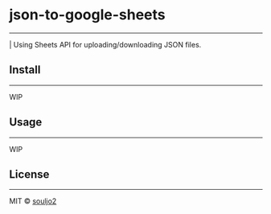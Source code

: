 # json-to-google-sheets
---
| Using Sheets API for uploading/downloading JSON files.

## Install
---
WIP

## Usage
---
WIP

## License
---
MIT © [souljo2](https://github.com/souljo2)